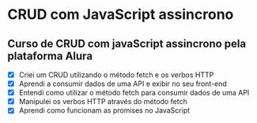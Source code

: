 # CRUD com JavaScript assincrono

## Curso de CRUD com javaScript assincrono pela plataforma Alura

- [x] Criei um CRUD utilizando o método fetch e os verbos HTTP
- [x] Aprendi a consumir dados de uma API e exibir no seu front-end
- [x] Entendi como utilizar o método fetch para consumir dados de uma API
- [x] Manipulei os verbos HTTP através do método fetch
- [x] Aprendi como funcionam as promises no JavaScript
